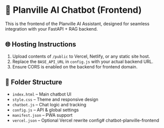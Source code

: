 # 🧠 Planville AI Chatbot (Frontend)

This is the frontend of the Planville AI Assistant, designed for seamless integration with your FastAPI + RAG backend.

## 🌐 Hosting Instructions

1. Upload contents of `/public` to Vercel, Netlify, or any static site host.
2. Replace the `BASE_API_URL` in `config.js` with your actual backend URL.
3. Ensure CORS is enabled on the backend for frontend domain.

## 📁 Folder Structure
- `index.html` – Main chatbot UI
- `style.css` – Theme and responsive design
- `chatbot.js` – Chat logic and tracking
- `config.js` – API & global settings
- `manifest.json` – PWA support
- `vercel.json` – Optional Vercel rewrite config# chatbot-planville-frontend
